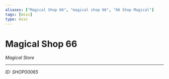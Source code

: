 ```yaml
---
aliases: ["Magical Shop 66", "magical shop 66", "66 Shop Magical"]
tags: [misc]
type: misc
---
```


# Magical Shop 66

*Magical Store*

---
*ID: SHOP00065*